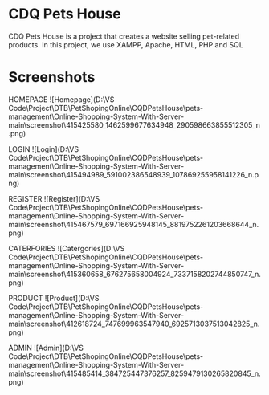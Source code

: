 # CDQ Pets House
CDQ Pets House is a project that creates a website selling pet-related products. In this project, we use XAMPP, Apache, HTML, PHP and SQL
# Screenshots

HOMEPAGE
![Homepage](D:\VS Code\Project\DTB\PetShopingOnline\CQDPetsHouse\pets-management\Online-Shopping-System-With-Server-main\screenshot\415425580_1462599677634948_290598663855512305_n.png)

LOGIN
![Login](D:\VS Code\Project\DTB\PetShopingOnline\CQDPetsHouse\pets-management\Online-Shopping-System-With-Server-main\screenshot\415494989_591002386548939_107869255958141226_n.png)

REGISTER
![Register](D:\VS Code\Project\DTB\PetShopingOnline\CQDPetsHouse\pets-management\Online-Shopping-System-With-Server-main\screenshot\415467579_697166925948145_8819752261203668644_n.png)

CATERFORIES
![Catergories](D:\VS Code\Project\DTB\PetShopingOnline\CQDPetsHouse\pets-management\Online-Shopping-System-With-Server-main\screenshot\415360658_676275658004924_7337158202744850747_n.png)

PRODUCT
![Product](D:\VS Code\Project\DTB\PetShopingOnline\CQDPetsHouse\pets-management\Online-Shopping-System-With-Server-main\screenshot\412618724_747699963547940_6925713037513042825_n.png)

ADMIN
![Admin](D:\VS Code\Project\DTB\PetShopingOnline\CQDPetsHouse\pets-management\Online-Shopping-System-With-Server-main\screenshot\415485414_384725447376257_8259479130265820845_n.png)